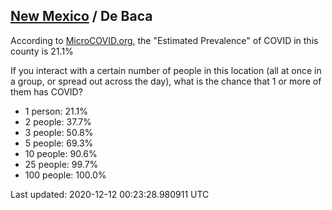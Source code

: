 
## [New Mexico](/united-states/new-mexico) / De Baca

According to [MicroCOVID.org](http://microcovid.org),
the "Estimated Prevalence" of COVID in this county is 21.1%

If you interact with a certain number of people in this location
(all at once in a group, or spread out across the day), what is the chance that
1 or more of them has COVID?

- 1 person: 21.1%
- 2 people: 37.7%
- 3 people: 50.8%
- 5 people: 69.3%
- 10 people: 90.6%
- 25 people: 99.7%
- 100 people: 100.0%

Last updated: 2020-12-12 00:23:28.980911 UTC
